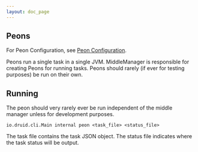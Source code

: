 ```yaml
---
layout: doc_page
---
```


Peons
-----

For Peon Configuration, see [Peon Configuration](../configuration/indexing-service.html).

Peons run a single task in a single JVM. MiddleManager is responsible for creating Peons for running tasks.
Peons should rarely (if ever for testing purposes) be run on their own.

Running
-------

The peon should very rarely ever be run independent of the middle manager unless for development purposes.

```
io.druid.cli.Main internal peon <task_file> <status_file>
```

The task file contains the task JSON object.
The status file indicates where the task status will be output.
